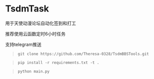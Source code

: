 # TsdmTask
用于天使动漫论坛自动化签到和打工

推荐使用云函数定时6小时任务

支持telegram推送

> ```shell
> git clone https://github.com/Theresa-0328/TsdmBBSTools.git
> ```

> ```shell
> pip install -r requirements.txt -t .
> ```

> ```shell
> python main.py
> ```

